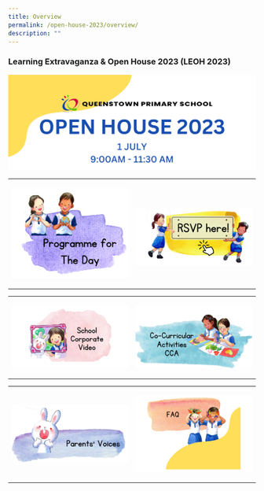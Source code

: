 ```yaml
---
title: Overview
permalink: /open-house-2023/overview/
description: ""
---
```

### **Learning Extravaganza &amp; Open House 2023 (LEOH 2023)**

![](/images/Open%20House%202023/oh23-banner5.png)

<table> 
		<tbody><tr><th style="width:50%">
<p><a href="/open-house-2023/schedule/">
<img src="/images/Open%20House%202023/oh23-schedule6c.png">
</a></p>
</th><th style="width:50%">
<p><a target="_blank" href="https://go.gov.sg/qtpsopenhouse2023">
<img align="right" src="/images/Open%20House%202023/oh23-rsvp6.png">
	</a></p></th></tr>	
	</tbody></table>
	
<table>
	<tbody><tr>
				<th style="width:50%">
<p><a href="/open-house-2023/corpvideo/">
<img src="/images/Open%20House%202023/oh23-schcorpvid5b.png" style="width:100%">
</a></p>
		</th><th style="width:50%">
<p><a href="/open-house-2023/cca/">
<img src="/images/Open%20House%202023/oh23-cca6a.png" style="width:100%">
	</a></p></th></tr>
	</tbody></table>
	
<table>
	<tbody><tr><th style="width:50%">
<p><a href="/open-house-2023/parentvoices/">
<img src="/images/Open%20House%202023/oh23-parvoices6.png" style="width:100%">
</a></p>	
			</th><th style="width:50%">
<p><a href="/open-house-2023/faq/">
<img src="/images/Open%20House%202023/oh23-faq5a.png" style="width:100%">
	</a></p></th></tr>
</tbody></table>